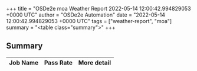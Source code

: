 +++
title = "OSDe2e moa Weather Report 2022-05-14 12:00:42.994829053 +0000 UTC"
author = "OSDe2e Automation"
date = "2022-05-14 12:00:42.994829053 +0000 UTC"
tags = ["weather-report", "moa"]
summary = "<table class=\"summary\"></table>"
+++
## Summary

| Job Name | Pass Rate | More detail |
|----------|-----------|-------------|




